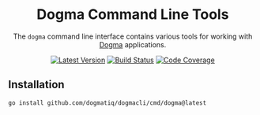 <div align="center">

# Dogma Command Line Tools

The `dogma` command line interface contains various tools for working with
[Dogma](https://github.com/dogmatiq/dogma) applications.

[![Latest Version](https://img.shields.io/github/tag/dogmatiq/dogmacli.svg?&style=for-the-badge&label=semver)](https://github.com/dogmatiq/dogmacli/releases)
[![Build Status](https://img.shields.io/github/actions/workflow/status/dogmatiq/dogmacli/ci.yml?style=for-the-badge&branch=main)](https://github.com/dogmatiq/dogmacli/actions/workflows/ci.yml)
[![Code Coverage](https://img.shields.io/codecov/c/github/dogmatiq/dogmacli/main.svg?style=for-the-badge)](https://codecov.io/github/dogmatiq/dogmacli)

</div>

## Installation

```
go install github.com/dogmatiq/dogmacli/cmd/dogma@latest
```
